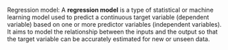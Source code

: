 Regression model: A **regression model** is a type of statistical or machine learning model used to predict a continuous target variable (dependent variable) based on one or more predictor variables (independent variables). It aims to model the relationship between the inputs and the output so that the target variable can be accurately estimated for new or unseen data.